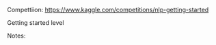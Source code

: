 Compettiion: 
https://www.kaggle.com/competitions/nlp-getting-started

Getting started level

Notes:




